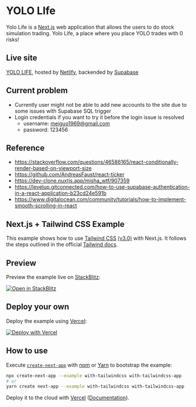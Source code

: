 # YOLO LIfe
Yolo Life is a [Next.js](https://nextjs.org/) web application that allows the users to do stock simulation trading. Yolo Life, a place where you place YOLO trades with 0 risks!

## Live site
[YOLO LIFE](https://tradingsim.netlify.app/), hosted by [Netlify](https://www.netlify.com/), backended by [Supabase](https://supabase.com/)

## Current problem
- Currently user might not be able to add new accounts to the site due to some issues with Supabase SQL trigger
- Login credentials if you want to try it before the login issue is resolved
    - username: meiguo1969@gmail.com
    - password: 123456

## Reference
- https://stackoverflow.com/questions/46586165/react-conditionally-render-based-on-viewport-size
- https://github.com/AndreasFaust/react-ticker
- https://dev-clone.nuxtjs.app/misha_wtf/907359
- https://levelup.gitconnected.com/how-to-use-supabase-authentication-in-a-react-application-b23cd24e591b
- https://www.digitalocean.com/community/tutorials/how-to-implement-smooth-scrolling-in-react

## Next.js + Tailwind CSS Example

This example shows how to use [Tailwind CSS](https://tailwindcss.com/) [(v3.0)](https://tailwindcss.com/blog/tailwindcss-v3) with Next.js. It follows the steps outlined in the official [Tailwind docs](https://tailwindcss.com/docs/guides/nextjs).

## Preview

Preview the example live on [StackBlitz](http://stackblitz.com/):

[![Open in StackBlitz](https://developer.stackblitz.com/img/open_in_stackblitz.svg)](https://stackblitz.com/github/vercel/next.js/tree/canary/examples/with-tailwindcss)

## Deploy your own

Deploy the example using [Vercel](https://vercel.com?utm_source=github&utm_medium=readme&utm_campaign=next-example):

[![Deploy with Vercel](https://vercel.com/button)](https://vercel.com/new/git/external?repository-url=https://github.com/vercel/next.js/tree/canary/examples/with-tailwindcss&project-name=with-tailwindcss&repository-name=with-tailwindcss)

## How to use

Execute [`create-next-app`](https://github.com/vercel/next.js/tree/canary/packages/create-next-app) with [npm](https://docs.npmjs.com/cli/init) or [Yarn](https://yarnpkg.com/lang/en/docs/cli/create/) to bootstrap the example:

```bash
npx create-next-app --example with-tailwindcss with-tailwindcss-app
# or
yarn create next-app --example with-tailwindcss with-tailwindcss-app
```

Deploy it to the cloud with [Vercel](https://vercel.com/new?utm_source=github&utm_medium=readme&utm_campaign=next-example) ([Documentation](https://nextjs.org/docs/deployment)).


